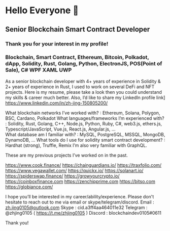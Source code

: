 # Hello Everyone 👋
## Senior Blockchain Smart Contract Developer
### Thank you for your interest in my profile!
### Blockchain, Smart Contract, Ethereum, Bitcoin, Polkadot, dApp, Solidity, Rust, Golang, Python, ElectronJS, POS(Point of Sale), C# WPF XAML UWP

As a senior blockchain developer with 4+ years of experience in Solidity & 2+ years of experience in Rust,  I used to work on several DeFi and NFT projects.
Here is my resume,  please take a look then you could understand my skills & career much better.
Also,  I’d like to share my LinkedIn profile link]
          https://www.linkedin.com/in/zh-jing-150805200/

What blockchain networks I’ve worked with?   : Ethereum,  Solana,  Polygon,  BSC,  Cardano,  Polkadot
What languages/frameworks I’m experienced with?  :  Solidity, Rust,  Golang, C++,     Node.js, Python, Ruby, C#,   web3.js, ethers.js,  Typescript/JavaScript, Vue.js, React.js, Angular.js,   …   
What database am I familiar with?   :   MySQL, PostgreSQL, MSSQL,           MongoDB, DynamoDB,  …
What tools do I use for solidity smart contract development?  :   Hardhat (strong), Truffle,  Remix
I’m also very familiar with  GraphQL.

These are my previous projects I’ve worked on in the past.

https://www.cook.finance/
https://chainguardians.io/
https://traxfolio.com/
https://www.vegawallet.com/
https://quickx.io/
https://solanart.io/
https://spiderswap.finance/
https://growyourcrypto.io/
https://coinboxfinance.com
https://zenchipprime.com
https://bitso.com
https://globiance.com/


I hope you’ll be interested in my career/ability/experience.
Please don't hesitate to reach out to me via email or skype/telegram/discord.
       Email :       zh.jing0105@outlook.com
       Skype :       cid.a3ff4aa464011e32
       Telegram :    @zhjing0105                (  https://t.me/zhjing0105 )
       Discord :     blockchaindev0105#0611
       
Thank you!

